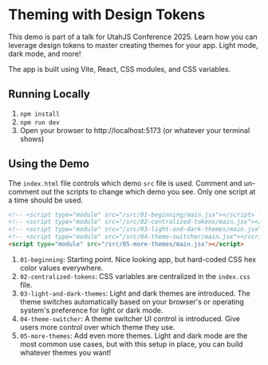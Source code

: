 # Theming with Design Tokens

This demo is part of a talk for UtahJS Conference 2025. Learn how you can leverage design tokens to master creating themes for your app. Light mode, dark mode, and more!

The app is built using Vite, React, CSS modules, and CSS variables.

## Running Locally

1. `npm install`
2. `npm run dev`
3. Open your browser to http://localhost:5173 (or whatever your terminal shows)

## Using the Demo

The `index.html` file controls which demo `src` file is used. Comment and un-comment out the scripts to change which demo you see. Only one script at a time should be used.

```html
<!-- <script type="module" src="/src/01-beginning/main.jsx"></script> -->
<!-- <script type="module" src="/src/02-centralized-tokens/main.jsx"></script> -->
<!-- <script type="module" src="/src/03-light-and-dark-themes/main.jsx"></script> -->
<!-- <script type="module" src="/src/04-theme-switcher/main.jsx"></script> -->
<script type="module" src="/src/05-more-themes/main.jsx"></script>
```

1. `01-beginning`: Starting point. Nice looking app, but hard-coded CSS hex color values everywhere.
2. `02-centralized-tokens`: CSS variables are centralized in the `index.css` file.
3. `03-light-and-dark-themes`: Light and dark themes are introduced. The theme switches automatically based on your browser's or operating system's preference for light or dark mode.
4. `04-theme-switcher`: A theme switcher UI control is introduced. Give users more control over which theme they use.
5. `05-more-themes`: Add even more themes. Light and dark mode are the most common use cases, but with this setup in place, you can build whatever themes you want!
